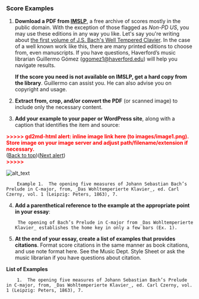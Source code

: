 ### Score Examples

1. **Download a PDF from [IMSLP](https://imslp.org/)**, a free archive of scores mostly in the public domain. With the exception of those flagged as _Non-PD US_, you may use these editions in any way you like. Let's say you're writing about [the first volume of J.S. Bach's Well Tempered Clavier](https://imslp.org/wiki/Das_wohltemperierte_Klavier_I,_BWV_846-869_(Bach,_Johann_Sebastian)). In the case of a well known work like this, there are many printed editions to choose from, even manuscripts. If you have questions, Haverford’s music librarian Guillermo Gómez (ggomez1@haverford.edu) will help you navigate results.

    **If the score you need is not available on IMSLP, get a hard copy from the library**. Guillermo can assist you. He can also advise you on copyright and usage. 

2. **Extract from, crop, and/or convert the PDF** (or scanned image) to include only the necessary content. 
3. **Add your example to your paper or WordPress site**, along with a caption that identifies the item and source:

<p id="gdcalert1" ><span style="color: red; font-weight: bold">>>>>>  gd2md-html alert: inline image link here (to images/image1.png). Store image on your image server and adjust path/filename/extension if necessary. </span><br>(<a href="#">Back to top</a>)(<a href="#gdcalert2">Next alert</a>)<br><span style="color: red; font-weight: bold">>>>>> </span></p>

![alt_text](images/image1.png "image_tooltip")

        Example 1.  The opening five measures of Johann Sebastian Bach’s Prelude in C-major, from, _Das Wohltemperierte Klavier_, ed. Carl Czerny, vol. 1 (Leipzig: Peters, 1863), 7. 

4. **Add a parenthetical reference to the example at the appropriate point in your essay**:

        The opening of Bach’s Prelude in C-major from _Das Wohltemperierte Klavier_ establishes the home key in only a few bars (Ex. 1).

5. **At the end of your essay, create a list of examples that provides citations**. Format score citations in the same manner as book citations, and use note format here. See the Music Dept. Style Sheet or ask the music librarian if you have questions about citation.    

**List of Examples**

        1.  The opening five measures of Johann Sebastian Bach’s Prelude in C-major, from, _Das Wohltemperierte Klavier_, ed. Carl Czerny, vol. 1 (Leipzig: Peters, 1863), 7.
